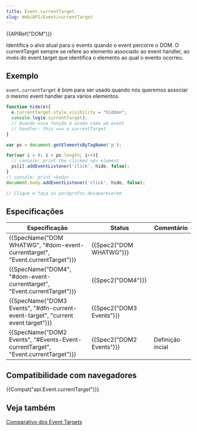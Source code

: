 ```yaml
---
title: Event.currentTarget
slug: Web/API/Event/currentTarget
---
```


{{APIRef("DOM")}}

Identifica o alvo atual para o evento quando o event percorre o DOM. O currentTarget sempre se refere ao elemento associado ao event handler, ao invés do event.target que identifica o elemento ao qual o evento ocorreu.

## Exemplo

`event.currentTarget` é bom para ser usado quando nós queremos associar o mesmo event handler para vários elementos.

```js
function hide(e){
  e.currentTarget.style.visibility = "hidden";
  console.log(e.currentTarget);
  // Quando essa função é usada como um event
  // handler: this === e.currentTarget
}

var ps = document.getElementsByTagName('p');

for(var i = 0; i < ps.length; i++){
  // console: print the clicked <p> element
  ps[i].addEventListener('click', hide, false);
}
// console: print <body>
document.body.addEventListener('click', hide, false);

// Clique e faça os parágrafos desaparecerem
```

## Especificações

| Especificação                                                                                                | Status                           | Comentário       |
| ------------------------------------------------------------------------------------------------------------ | -------------------------------- | ---------------- |
| {{SpecName("DOM WHATWG", "#dom-event-currenttarget", "Event.currentTarget")}}     | {{Spec2("DOM WHATWG")}} |                  |
| {{SpecName("DOM4", "#dom-event-currenttarget", "Event.currentTarget")}}             | {{Spec2("DOM4")}}         |                  |
| {{SpecName("DOM3 Events", "#dfn-current-event-target", "current event target")}} | {{Spec2("DOM3 Events")}} |                  |
| {{SpecName("DOM2 Events", "#Events-Event-currentTarget", "Event.currentTarget")}} | {{Spec2("DOM2 Events")}} | Definição incial |

## Compatibilidade com navegadores

{{Compat("api.Event.currentTarget")}}

## Veja também

[Comparativo dos Event Targets](/pt-BR/docs/Web/API/Event/Comparison_of_Event_Targets)
